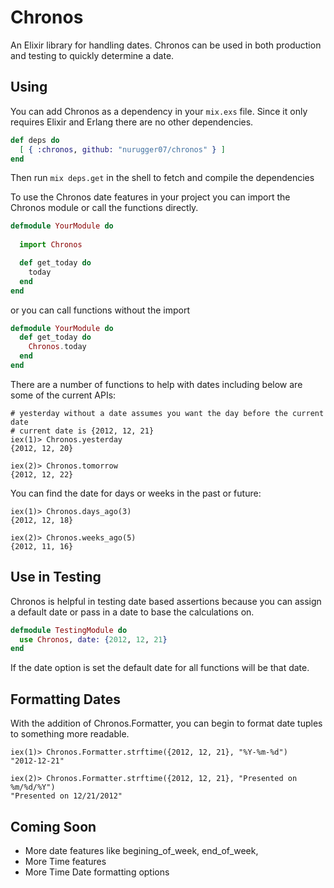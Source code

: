 # Chronos

An Elixir library for handling dates. Chronos can be used in both production and testing to quickly
determine a date.

## Using

You can add Chronos as a dependency in your `mix.exs` file. Since it only requires Elixir and Erlang there are no other dependencies.

```elixir
def deps do
  [ { :chronos, github: "nurugger07/chronos" } ]
end
```

Then run `mix deps.get` in the shell to fetch and compile the dependencies

To use the Chronos date features in your project you can import the Chronos module or call the functions directly.

```elixir
defmodule YourModule do
  
  import Chronos

  def get_today do
    today
  end
end
```

or you can call functions without the import

```elixir
defmodule YourModule do
  def get_today do
    Chronos.today
  end
end
```

There are a number of functions to help with dates including below are some of the current APIs:

```iex
# yesterday without a date assumes you want the day before the current date
# current date is {2012, 12, 21}
iex(1)> Chronos.yesterday
{2012, 12, 20}

iex(2)> Chronos.tomorrow
{2012, 12, 22}
```

You can find the date for days or weeks in the past or future:

```iex
iex(1)> Chronos.days_ago(3)
{2012, 12, 18}

iex(2)> Chronos.weeks_ago(5)
{2012, 11, 16}
```

## Use in Testing

Chronos is helpful in testing date based assertions because you can assign a default date or pass in a date to base the calculations on.

```elixir
defmodule TestingModule do
  use Chronos, date: {2012, 12, 21}
end

```
If the date option is set the default date for all functions will be that date. 

## Formatting Dates

With the addition of Chronos.Formatter, you can begin to format date tuples to something more readable.

```iex
iex(1)> Chronos.Formatter.strftime({2012, 12, 21}, "%Y-%m-%d")
"2012-12-21"

iex(2)> Chronos.Formatter.strftime({2012, 12, 21}, "Presented on %m/%d/%Y")
"Presented on 12/21/2012"

```

## Coming Soon

* More date features like begining_of_week, end_of_week, 
* More Time features
* More Time Date formatting options
